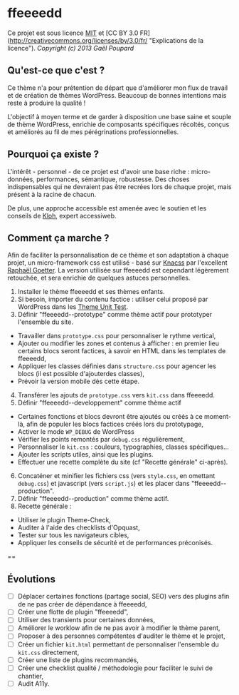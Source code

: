 ffeeeedd
========

Ce projet est sous licence [MIT](http://opensource.org/licenses/MIT "The MIT licence") et [CC BY 3.0 FR] (http://creativecommons.org/licenses/by/3.0/fr/ "Explications de la licence").
*Copyright (c) 2013 Gaël Poupard*

Qu'est-ce que c'est ?
---------------------

Ce thème n'a pour prétention de départ que d'améliorer mon flux de travail et de création de thèmes WordPress. Beaucoup de bonnes intentions mais reste à produire la qualité !

L'objectif à moyen terme et de garder à disposition une base saine et souple de thème WordPress, enrichie de composants spécifiques récoltés, conçus et améliorés au fil de mes pérégrinations professionnelles.

Pourquoi ça existe ?
--------------------

L'intérêt - personnel - de ce projet est d'avoir une base riche : micro-données, performances, sémantique, robustesse. Des choses indispensables qui ne devraient pas être recrées lors de chaque projet, mais présent à la racine de chacun.

De plus, une approche accessible est amenée avec le soutien et les conseils de [Kloh](http://www.kloh.fr/ "Kloh.fr"), expert accessiweb.

Comment ça marche ?
-------------------

Afin de faciliter la personnalisation de ce thème et son adaptation à chaque projet, un micro-framework css est utilisé - basé sur [Knacss](http://knacss.com/ "Knaccs.com") par l'excellent [Raphaël Goetter](http://goetter.fr/ "Goetter.fr"). La version utilisée sur ffeeeedd est cependant légèrement retouchée, et sera enrichie de quelques astuces personnelles.

1. Installer le thème ffeeeedd et ses thèmes enfants.
2. Si besoin, importer du contenu factice : utiliser celui proposé par WordPress dans les [Theme Unit Test](http://codex.wordpress.org/Theme_Unit_Test).
3. Définir "ffeeeedd--prototype" comme thème actif pour prototyper l'ensemble du site.
 * Travailler dans `prototype.css` pour personnaliser le rythme vertical,
 * Ajouter ou modifier les zones et contenus à afficher : en premier lieu certains blocs seront factices, à savoir en HTML dans les templates de ffeeeedd,
 * Appliquer les classes définies dans `structure.css` pour agencer les blocs (il est possible d'ajouterdes classes),
 * Prévoir la version mobile dès cette étape.
4. Transférer les ajouts de `prototype.css` vers `kit.css` dans ffeeeedd.
5. Définir "ffeeeedd--developpement" comme thème actif
 * Certaines fonctions et blocs devront être ajoutés ou créés à ce moment-là, afin de populer les blocs factices créés lors du prototypage,
 * Activer le mode `WP_DEBUG` de WordPress
 * Vérifier les points remontés par `debug.css` régulièrement,
 * Personnaliser le `kit.css` : couleurs, typographies, classes spécifiques...
 * Ajouter les scripts utiles, ainsi que les plugins.
 * Effectuer une recette complète du site (cf "Recette générale" ci-après).
6. Concaténer et minifier les fichiers css (vers `style.css`, en omettant `debug.css`) et javascript (vers `script.js`) et les placer dans "ffeeeedd--production".
7. Définir "ffeeeedd--production" comme thème actif.
8. Recette générale :
 * Utiliser le plugin Theme-Check,
 * Auditer à l'aide des checklists d'Opquast,
 * Tester sur tous les navigateurs cibles,
 * Appliquer les conseils de sécurité et de performances préconisés.

==

Évolutions
----------

- [ ] Déplacer certaines fonctions (partage social, SEO) vers des plugins afin de ne pas créer de dépendance à ffeeeedd,
- [ ] Créer une flotte de plugin "ffeeeedd",
- [ ] Utiliser des transients pour certaines données,
- [ ] Améliorer le worklow afin de ne pas avoir à modifier le thème parent,
- [ ] Proposer à des personnes compétentes d'auditer le thème et le projet,
- [ ] Créer un fichier `kit.html` permettant de personnaliser l'ensemble du `kit.css` directement,
- [ ] Créer une liste de plugins recommandés,
- [ ] Créer une checklist qualité / méthodologie pour faciliter le suivi de chantier,
- [ ] Audit A11y.